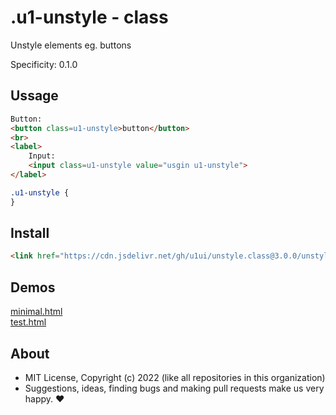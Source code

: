 # .u1-unstyle - class
Unstyle elements eg. buttons

Specificity: 0.1.0

## Ussage

```html
Button:
<button class=u1-unstyle>button</button>
<br>
<label>
    Input:
    <input class=u1-unstyle value="usgin u1-unstyle">
</label>
```

```css
.u1-unstyle {
}
```

## Install

```html
<link href="https://cdn.jsdelivr.net/gh/u1ui/unstyle.class@3.0.0/unstyle.min.css" rel=stylesheet>
```

## Demos

[minimal.html](http://gcdn.li/u1ui/unstyle.class@main/tests/minimal.html)  
[test.html](http://gcdn.li/u1ui/unstyle.class@main/tests/test.html)  

## About

- MIT License, Copyright (c) 2022 <u1> (like all repositories in this organization) <br>
- Suggestions, ideas, finding bugs and making pull requests make us very happy. ♥

